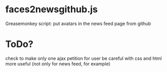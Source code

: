 faces2newsgithub.js
===================

Greasemonkey script: put avatars in the news feed page from github


ToDo?
=====

check to make only one ajax petition for user
be careful with css and html
more useful (not only for news feed, for example)
